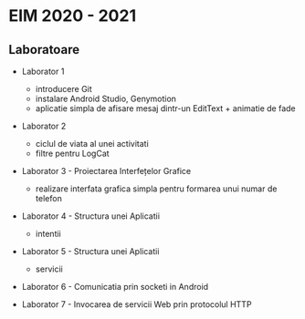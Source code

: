 # EIM 2020 - 2021

## Laboratoare
* Laborator 1
  * introducere Git
  * instalare Android Studio, Genymotion
  * aplicatie simpla de afisare mesaj dintr-un EditText + animatie de fade

* Laborator 2
  * ciclul de viata al unei activitati
  * filtre pentru LogCat
  
* Laborator 3 - Proiectarea Interfețelor Grafice
  * realizare interfata grafica simpla pentru formarea unui numar de telefon
    
* Laborator 4 - Structura unei Aplicatii
  * intentii

* Laborator 5 - Structura unei Aplicatii
  * servicii

* Laborator 6 - Comunicatia prin socketi in Android

* Laborator 7 - Invocarea de servicii Web prin protocolul HTTP
  
